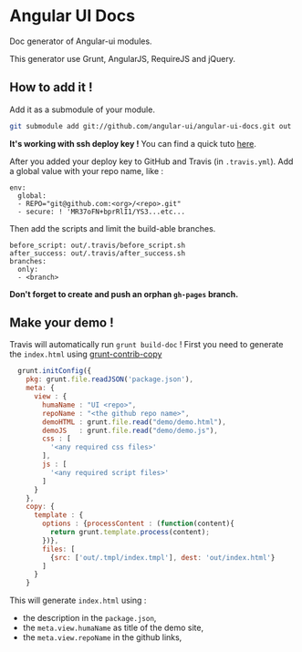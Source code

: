 # Angular UI Docs
Doc generator of Angular-ui modules. 

This generator use Grunt, AngularJS, RequireJS and jQuery.

## How to add it !

Add it as a submodule of your module.

```sh
git submodule add git://github.com/angular-ui/angular-ui-docs.git out
```

**It's working with ssh deploy key !**
You can find a quick tuto [here](https://gist.github.com/douglasduteil/5525750#file-travis-secure-key-sh).

After you added your deploy key to GitHub and Travis (in  `.travis.yml`).  Add a global value with your repo name, like : 

```
env:
  global:
  - REPO="git@github.com:<org>/<repo>.git"
  - secure: ! 'MR37oFN+bprRlI1/YS3...etc...
```

Then add the scripts and limit the build-able branches.

```
before_script: out/.travis/before_script.sh
after_success: out/.travis/after_success.sh
branches:
  only:
  - <branch>
```

__Don't forget to create and push an orphan `gh-pages` branch.__


## Make your demo !

Travis will automatically run `grunt build-doc` ! 
First you need to generate the `index.html` using [grunt-contrib-copy](https://github.com/gruntjs/grunt-contrib-copy)

```Javascript
  grunt.initConfig({
    pkg: grunt.file.readJSON('package.json'),
    meta: {
      view : {
        humaName : "UI <repo>",
        repoName : "<the github repo name>",
        demoHTML : grunt.file.read("demo/demo.html"),
        demoJS   : grunt.file.read("demo/demo.js"),
        css : [
          '<any required css files>'
        ],
        js : [
          '<any required script files>'
        ]
      }
    },
    copy: {
      template : {
        options : {processContent : (function(content){
          return grunt.template.process(content);
        })},
        files: [
          {src: ['out/.tmpl/index.tmpl'], dest: 'out/index.html'}
        ]
      }
    }
```

This will generate `index.html` using :
 - the description in the `package.json`,
 - the `meta.view.humaName` as title of the demo site,
 - the `meta.view.repoName` in the github links,

